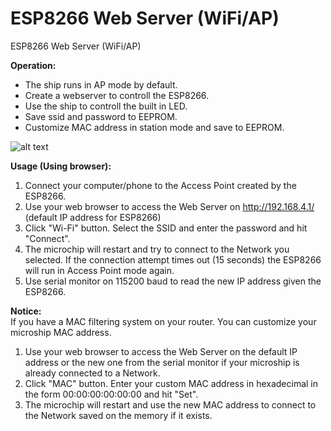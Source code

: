 # ESP8266 Web Server (WiFi/AP)
ESP8266 Web Server (WiFi/AP)

<b>Operation:</b>
- The ship runs in AP mode by default.
- Create a webserver to controll the ESP8266.
- Use the ship to controll the built in LED.
- Save ssid and password to EEPROM.
- Customize MAC address in station mode and save to EEPROM.

![alt text](https://github.com/IhebBelaiba/ESP8266-WebServer/main/Screenshots/main.png?raw=true)

<b>Usage (Using browser):</b>
1. Connect your computer/phone to the Access Point created by the ESP8266.
2. Use your web browser to access the Web Server on http://192.168.4.1/ (default IP address for ESP8266)
3. Click "Wi-Fi" button. Select the SSID and enter the password and hit "Connect".
4. The microchip will restart and try to connect to the Network you selected. If the connection attempt times out (15 seconds) the ESP8266 will run in Access Point mode again.
5. Use serial monitor on 115200 baud to read the new IP address given the ESP8266.

<b>Notice:</b></br>
If you have a MAC filtering system on your router. You can customize your microship MAC address.
1. Use your web browser to access the Web Server on the default IP address or the new one from the serial monitor if your microship is already connected to a Network.
3. Click "MAC" button. Enter your custom MAC address in hexadecimal in the form 00:00:00:00:00:00 and hit "Set".
4. The microchip will restart and use the new MAC address to connect to the Network saved on the memory if it exists.
